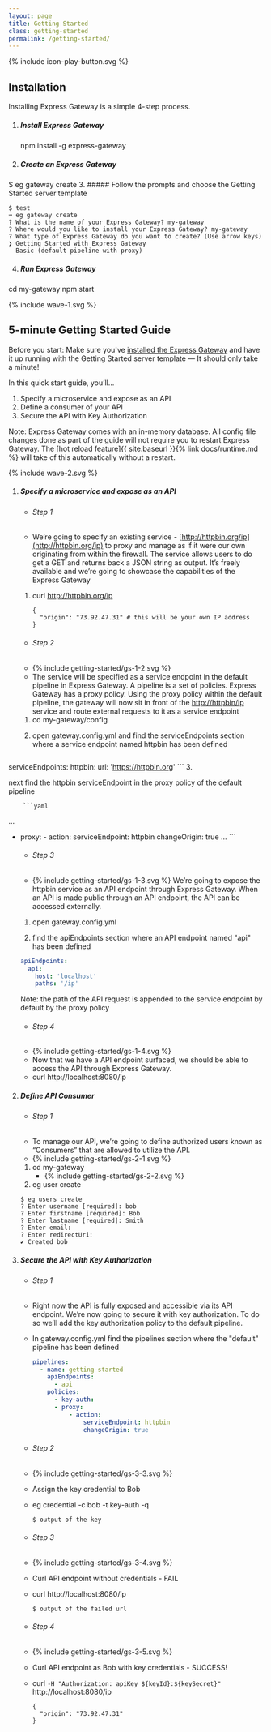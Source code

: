 ```yaml
---
layout: page
title: Getting Started
class: getting-started
permalink: /getting-started/
---
```

<section class="screencast-feature">
  <div class="video-border moveback">
  </div>
  <div class="video-container">
  </div>
  {% include icon-play-button.svg %}
</section>

<article class="getting-started-wrapper">
<section class="page-section-normal shape-style flex-column pseudo-wrapper" markdown="1">

## Installation

Installing Express Gateway is a simple 4-step process.

1. ##### Install Express Gateway
    <span class="codeHighlight">npm install -g express-gateway</span>
2. ##### Create an Express Gateway
  <span class="codeHighlight"> $ eg gateway create</span>
3. ##### Follow the prompts and choose the Getting Started server template
```shell
$ test
➜ eg gateway create
? What is the name of your Express Gateway? my-gateway
? Where would you like to install your Express Gateway? my-gateway
? What type of Express Gateway do you want to create? (Use arrow keys)
❯ Getting Started with Express Gateway
  Basic (default pipeline with proxy)
```
4. ##### Run Express Gateway
  <span class="codeHighlight">cd my-gateway</span>
  <span class="codeHighlight">npm start</span>


</section>
<div class="svg-fix">{% include wave-1.svg %}</div>
<section class="page-section-blue flex-column pseudo-wrapper quickstart" markdown="1">

## 5-minute Getting Started Guide

Before you start: Make sure you've [installed the Express Gateway](#installation) and have it up running with the Getting Started server template — It should only take a minute!

In this quick start guide, you’ll...

1. Specify a microservice and expose as an API
2. Define a consumer of your API
3. Secure the API with Key Authorization

Note: Express Gateway comes with an in-memory database.  All config file changes done as part of the guide will not require you to restart Express Gateway.  The [hot reload feature]{{ site.baseurl }}{% link docs/runtime.md %} will take of this automatically without a restart.
</section>
<div class="svg-fix">{% include wave-2.svg %}</div>

<section class="page-section-normal shape-style shape-style-large flex-column pseudo-wrapper" markdown="1">

1. ##### Specify a microservice and expose as an API
    - ###### Step 1
    - We’re going to specify an existing service - [http://httpbin.org/ip](http://httpbin.org/ip) to proxy and manage as if it were our own originating from within the firewall. The service allows users to do get a GET and returns back a JSON string as output. It’s freely available and we’re going to showcase the capabilities of the Express Gateway

    1. <span class="codeHighlight">curl http://httpbin.org/ip</span>

        ```shell
        {
          "origin": "73.92.47.31" # this will be your own IP address
        }
        ```

    - ###### Step 2
    - {% include getting-started/gs-1-2.svg %}
    - The service will be specified as a service endpoint in the default pipeline in Express Gateway.  A pipeline is a set of policies.  Express Gateway has a proxy policy.  Using the proxy policy within the default pipeline, the gateway will now sit in front of the [http://httpbin/ip](http://httpbin/ip) service and route external requests to it as a service endpoint
    1. <span class="codeHighlight">cd my-gateway/config</span>
    2. <p>open <span class="codeHighlight">gateway.config.yml</span> and find the <span class="codeHighlight"> serviceEndpoints</span> section where a service endpoint named <span class="codeHighlight">httpbin</span> has been defined</p>
    ```yaml
serviceEndpoints:
  httpbin:
    url: 'https://httpbin.org'
    ```
    3. <p>next find the <span class="codeHighlight">httpbin serviceEndpoint</span> in the <span class="codeHighlight">proxy</span> policy of the <span class="codeHighlight">default</span> pipeline</p>

        ```yaml
...
 - proxy:
          - action:
              serviceEndpoint: httpbin
              changeOrigin: true
...
        ```

    -  ###### Step 3
    - {% include getting-started/gs-1-3.svg %}
    We’re going to expose the httpbin service as an API endpoint through Express Gateway. When an API is made public through an API endpoint, the API can be accessed externally.
    1. <p>open <span class="codeHighlight">gateway.config.yml</span></p>
    2. <p>find the <span class="codeHighlight"> apiEndpoints</span> section where an API endpoint named "api" has been defined</p>
    ```yaml
    apiEndpoints:
      api:
        host: 'localhost'
        paths: '/ip'
    ```
    Note: the path of the API request is appended to the service endpoint by default by the proxy policy

    - ###### Step 4
    - {% include getting-started/gs-1-4.svg %}
    - Now that we have a API endpoint surfaced, we should be able to access the API through Express Gateway.
    - <span class="codeHighlight">curl http://localhost:8080/ip</span>

2. ##### Define API Consumer
    - ###### Step 1
    - To manage our API, we’re going to define authorized users known as “Consumers” that are allowed to utilize the API.
    - {% include getting-started/gs-2-1.svg %}
    1. <span class="codeHighlight">cd my-gateway</span>
        - {% include getting-started/gs-2-2.svg %}
    2. <span class="codeHighlight">eg user create</span>
    ```shell
    $ eg users create
    ? Enter username [required]: bob
    ? Enter firstname [required]: Bob
    ? Enter lastname [required]: Smith
    ? Enter email:
    ? Enter redirectUri:
    ✔ Created bob
    ```

3. ##### Secure the API with Key Authorization
    - ###### Step 1
    - Right now the API is fully exposed and accessible via its API endpoint. We’re now going to secure it with key authorization. To do so we’ll add the key authorization policy to the default pipeline.
    - In <span class="codeHighlight">gateway.config.yml</span> find the <span class="codeHighlight"> pipelines</span> section where the "default" pipeline has been defined

        ```yaml
        pipelines:
          - name: getting-started
            apiEndpoints:
              - api
            policies:
              - key-auth:
              - proxy:
                  - action:
                      serviceEndpoint: httpbin
                      changeOrigin: true
        ```

    - ###### Step 2
    - {% include getting-started/gs-3-3.svg %}
    - Assign the key credential to Bob
    - <span class="codeHighlight">eg credential -c bob -t key-auth -q</span>

        ```shell
        $ output of the key
        ```
    - ###### Step 3
    - {% include getting-started/gs-3-4.svg %}
    - Curl API endpoint without credentials - FAIL
    - <span class="codeHighlight">curl http://localhost:8080/ip</span>

        ```shell
        $ output of the failed url
        ```
    - ###### Step 4
    - {% include getting-started/gs-3-5.svg %}
    - Curl API endpoint as Bob with key credentials - SUCCESS!
    - <span class="codeHighlight">curl `-H "Authorization: apiKey ${keyId}:${keySecret}"` http://localhost:8080/ip</span>
        ```shell
        {
          "origin": "73.92.47.31"
        }
        ```

</section>
</article>
